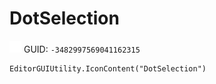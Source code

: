# DotSelection
![](/img/DotSelection.png)
GUID: `-3482997569041162315`
```
EditorGUIUtility.IconContent("DotSelection")
```
